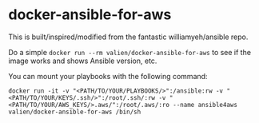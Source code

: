 # docker-ansible-for-aws
This is built/inspired/modified from the fantastic williamyeh/ansible repo.

Do a simple 
    `docker run --rm valien/docker-ansible-for-aws` to see if the image works and shows Ansible version, etc.

You can mount your playbooks with the following command:

    docker run -it -v "<PATH/TO/YOUR/PLAYBOOKS/>":/ansible:rw -v "<PATH/TO/YOUR/KEYS/.ssh/>":/root/.ssh/:rw -v "<PATH/TO/YOUR/AWS_KEYS/>.aws/":/root/.aws/:ro --name ansible4aws valien/docker-ansible-for-aws /bin/sh

